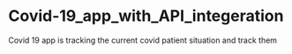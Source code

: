 # Covid-19_app_with_API_integeration
 Covid 19 app is tracking the current covid patient situation and track them
